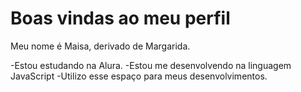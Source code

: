 # Boas vindas ao meu perfil 

Meu nome é Maisa, derivado de Margarida.

-Estou estudando na Alura.
-Estou me desenvolvendo na linguagem JavaScript 
-Utilizo esse espaço para meus desenvolvimentos.
